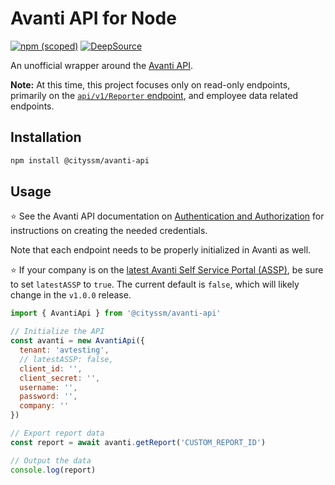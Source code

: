 # Avanti API for Node

[![npm (scoped)](https://img.shields.io/npm/v/@cityssm/avanti-api)](https://www.npmjs.com/package/@cityssm/avanti-api)
[![DeepSource](https://app.deepsource.com/gh/cityssm/node-avanti-api.svg/?label=active+issues&show_trend=true&token=HZ0BFvBA6JYP4qZAI5MNS6JL)](https://app.deepsource.com/gh/cityssm/node-avanti-api/)

An unofficial wrapper around the [Avanti API](https://avanti.stoplight.io/docs/avanti-api).

**Note:**
At this time, this project focuses only on read-only endpoints, primarily on the
[`api/v1/Reporter` endpoint](https://avanti.stoplight.io/docs/avanti-api/ed0485a9c98bb-get-report-data),
and employee data related endpoints.

## Installation

```sh
npm install @cityssm/avanti-api
```

## Usage

⭐ See the Avanti API documentation on
[Authentication and Authorization](https://avanti.stoplight.io/docs/avanti-api/014f7884ba799-authentication-and-authorization)
for instructions on creating the needed credentials.

Note that each endpoint needs to be properly initialized in Avanti as well.

⭐ If your company is on the
[latest Avanti Self Service Portal (ASSP)](https://help.avanti.ca/support/solutions/articles/36000498186-faq#FAQ-Q:HowdoIknowifmycompanyalreadyhasthelatestASSP?),
be sure to set `latestASSP` to `true`.
The current default is `false`, which will likely change in the `v1.0.0` release.

```javascript
import { AvantiApi } from '@cityssm/avanti-api'

// Initialize the API
const avanti = new AvantiApi({
  tenant: 'avtesting',
  // latestASSP: false,
  client_id: '',
  client_secret: '',
  username: '',
  password: '',
  company: ''
})

// Export report data
const report = await avanti.getReport('CUSTOM_REPORT_ID')

// Output the data
console.log(report)
```
